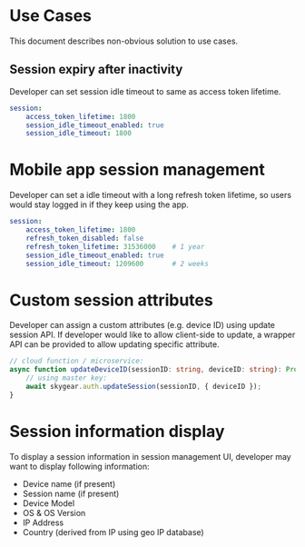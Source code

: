 # Use Cases

This document describes non-obvious solution to use cases.


## Session expiry after inactivity
Developer can set session idle timeout to same as access token lifetime.

```yaml
session:
    access_token_lifetime: 1800
    session_idle_timeout_enabled: true
    session_idle_timeout: 1800
```


# Mobile app session management
Developer can set a idle timeout with a long refresh token lifetime,
so users would stay logged in if they keep using the app.

```yaml
session:
    access_token_lifetime: 1800
    refresh_token_disabled: false
    refresh_token_lifetime: 31536000    # 1 year
    session_idle_timeout_enabled: true
    session_idle_timeout: 1209600       # 2 weeks
```


# Custom session attributes
Developer can assign a custom attributes (e.g. device ID) using update
session API. If developer would like to allow client-side to update, a wrapper
API can be provided to allow updating specific attribute.

```typescript
// cloud function / microservice:
async function updateDeviceID(sessionID: string, deviceID: string): Promise<void> {
    // using master key:
    await skygear.auth.updateSession(sessionID, { deviceID });
}
```

# Session information display
To display a session information in session management UI, developer may want to
display following information:
- Device name (if present)
- Session name (if present)
- Device Model
- OS & OS Version
- IP Address
- Country (derived from IP using geo IP database)
